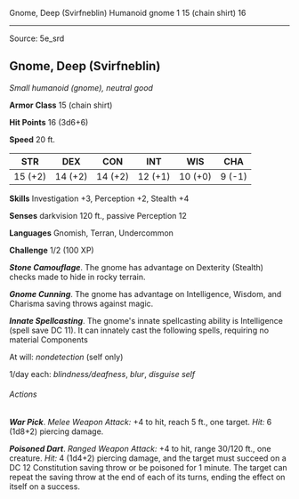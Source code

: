 <MonsterName/>Gnome, Deep (Svirfneblin)</MonsterName>
<CreatureType/>Humanoid</CreatureType>
<Subtype/>gnome</Subtype>
<CR/>1</CR>
<AC/>15 (chain shirt)</AC>
<HP/>16</HP>


---

Source: 5e_srd

## Gnome, Deep (Svirfneblin)

*Small humanoid (gnome), neutral good*

**Armor Class** 15 (chain shirt)

**Hit Points** 16 (3d6+6)

**Speed** 20 ft.

| STR     | DEX     | CON     | INT     | WIS     | CHA    |
|---------|---------|---------|---------|---------|--------|
| 15 (+2) | 14 (+2) | 14 (+2) | 12 (+1) | 10 (+0) | 9 (-1) |

**Skills** Investigation +3, Perception +2, Stealth +4

**Senses** darkvision 120 ft., passive Perception 12

**Languages** Gnomish, Terran, Undercommon

**Challenge** 1/2 (100 XP)

***Stone Camouflage***. The gnome has advantage on Dexterity (Stealth) checks made to hide in rocky terrain.

***Gnome Cunning***. The gnome has advantage on Intelligence, Wisdom, and Charisma saving throws against magic.

***Innate Spellcasting***. The gnome's innate spellcasting ability is Intelligence (spell save DC 11). It can innately cast the following spells, requiring no material Components

At will: *nondetection* (self only)

1/day each: *blindness/deafness*, *blur*, *disguise self*

###### Actions

***War Pick***. *Melee Weapon Attack:* +4 to hit, reach 5 ft., one target. *Hit:* 6 (1d8+2) piercing damage.

***Poisoned Dart***. *Ranged Weapon Attack:* +4 to hit, range 30/120 ft., one creature. *Hit:* 4 (1d4+2) piercing damage, and the target must succeed on a DC 12 Constitution saving throw or be poisoned for 1 minute. The target can repeat the saving throw at the end of each of its turns, ending the effect on itself on a success.

